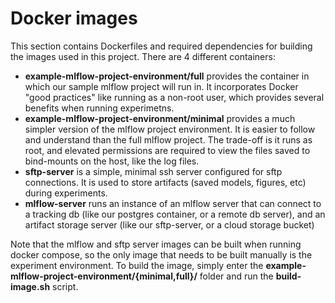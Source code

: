 # Docker images
This section contains Dockerfiles and required dependencies for building the images used in this project. There are 4 different containers:
- **example-mlflow-project-environment/full** provides the container in which our sample mlflow project will run in. It incorporates Docker "good practices" like running as a non-root user, which provides several benefits when running experimetns.
- **example-mlflow-project-environment/minimal** provides a much simpler version of the mlflow project environment. It is easier to follow and understand than the full mlflow project. The trade-off is it runs as root, and elevated permissions are required to view the files saved to bind-mounts on the host, like the log files. 
- **sftp-server** is a simple, minimal ssh server configured for sftp connections. It is used to store artifacts (saved models, figures, etc) during experiments.
- **mlflow-server** runs an instance of an mlflow server that can connect to a tracking db (like our postgres container, or a remote db server), and an artifact storage server (like our sftp-server, or a cloud storage bucket)

Note that the mlflow and sftp server images can be built when running docker compose, so the only image that needs to be built manually is the experiment environment. To build the image, simply enter the **example-mlflow-project-environment/{minimal,full}/** folder and run the **build-image.sh** script.
